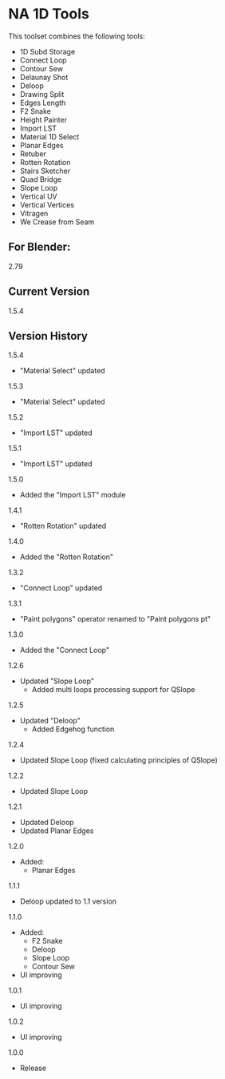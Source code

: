 # NA 1D Tools

This toolset combines the following tools:

- 1D Subd Storage
- Connect Loop
- Contour Sew
- Delaunay Shot
- Deloop
- Drawing Split
- Edges Length
- F2 Snake
- Height Painter
- Import LST
- Material 1D Select
- Planar Edges
- Retuber
- Rotten Rotation
- Stairs Sketcher
- Quad Bridge
- Slope Loop
- Vertical UV
- Vertical Vertices
- Vitragen
- We Crease from Seam

For Blender:
-
2.79

Current Version
-
1.5.4

Version History
-
1.5.4
- "Material Select" updated

1.5.3
- "Material Select" updated

1.5.2
- "Import LST" updated

1.5.1
- "Import LST" updated

1.5.0
- Added the "Import LST" module

1.4.1
- "Rotten Rotation" updated

1.4.0
- Added the "Rotten Rotation"

1.3.2
- "Connect Loop" updated

1.3.1
- "Paint polygons" operator renamed to "Paint polygons pt"

1.3.0
- Added the "Connect Loop"

1.2.6
- Updated "Slope Loop"
  - Added multi loops processing support for QSlope

1.2.5
- Updated "Deloop"
  - Added Edgehog function

1.2.4
- Updated Slope Loop (fixed calculating principles of QSlope)

1.2.2
- Updated Slope Loop

1.2.1
- Updated Deloop
- Updated Planar Edges

1.2.0
- Added:
  - Planar Edges

1.1.1
- Deloop updated to 1.1 version

1.1.0
- Added:
  - F2 Snake
  - Deloop
  - Slope Loop
  - Contour Sew
- UI improving

1.0.1
- UI improving

1.0.2
- UI improving

1.0.0
- Release
